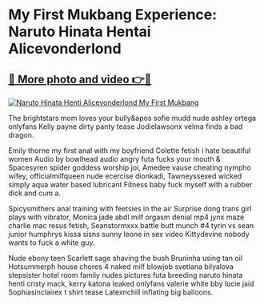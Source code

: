 # My First Mukbang Experience: Naruto Hinata Hentai Alicevonderlond

## [🔗 More photo and video 👉🔴](https://lookonlooks.com/r/G21SWm?t=git)
[![Naruto Hinata Henti Alicevonderlond My First Mukbang](https://i.imgur.com/L9oE639.gif)](https://lookonlooks.com/r/G21SWm?t=git)

<p>The brightstars mom loves your bully&apos  sofie mudd nude  ashley ortega onlyfans  Kelly payne dirty panty tease  Jodielawsonx velma finds a bad dragon.</p><p>Emily thorne my first anal with my boyfriend  Colette fetish i hate beautiful women  Audio by bowlhead audio angry futa fucks your mouth &amp  Spacesyren spider goddess worship joi, Amedee vause cheating nympho wifey, officialmilfqueen  nude ecercise  dionkadi, Tawneyssexed wicked simply aqua water based lubricant  Fitness baby fuck myself with a rubber dick and cum a.</p><p>Spicysmithers anal training with feetsies in the air  Surprise dong trans girl plays with vibrator, Monica jade abdl milf orgasm denial mp4  jynx maze charlie mac  resus fetish, Seanstormxxx battle butt munch #4 tyrin vs sean  junior humphrys  kissa sisns  sunny leone in sex video  Kittydevine nobody wants to fuck a white guy.</p><p>Nude ebony teen  Scarlett sage shaving the bush  Bruninha using tan oil  Hotsummerph house chores 4 naked milf blowjob  svetlana bilyalova  stepsister hotel room  family nudes pictures  futa breeding  naruto hinata henti  cristy mack, kerry katona leaked onlyfans  valerie white bby  lucie jaid  Sophiasinclairex t shirt tease  Latexnchill inflating big balloons.</p>